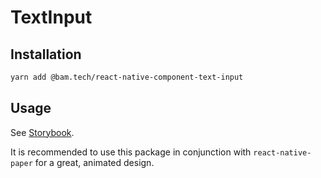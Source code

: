 # TextInput

## Installation

```bash
yarn add @bam.tech/react-native-component-text-input
```

## Usage

See [Storybook](../../stories/TextInput.stories.js).

It is recommended to use this package in conjunction with `react-native-paper` for a great, animated design.
